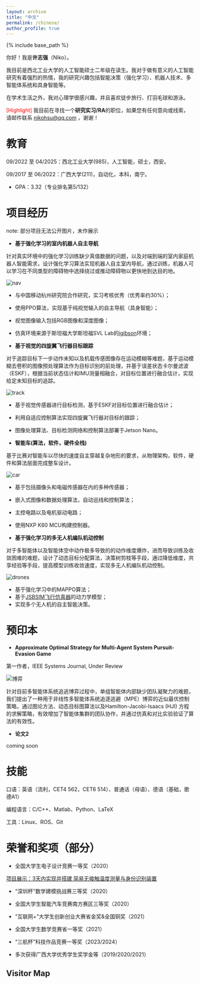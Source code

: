 ```yaml
---
layout: archive
title: "中文"
permalink: /chinese/
author_profile: true
---
```


{% include base_path %}

你好！我是**许志强**（Niko）。

我目前是西北工业大学的人工智能硕士二年级在读生。我对于做有意义的人工智能研究有着强烈的热情，我的研究兴趣包括智能决策（强化学习）、机器人技术、多智能体系统和具身智能等。

在学术生活之外，我对心理学很感兴趣，并且喜欢徒步旅行、打羽毛球和游泳。

<span style="color:red">[Highlight]</span> 我目前在寻找一个**研究实习/RA**的职位，如果您有任何意向或线索，请邮件联系 nikohsu@qq.com ，谢谢！

教育
======
09/2022 至 04/2025：西北工业大学(985)，人工智能，硕士，西安。

09/2017 至 06/2022：广西大学(211)，自动化，本科，南宁。

- GPA：3.32（专业排名第5/132）

项目经历
======
note: 部分项目无法公开图片，未作展示

- **基于强化学习的室内机器人自主导航**

针对真实环境中的强化学习训练缺少真值数据的问题，以及对端到端的室内家庭机器人智能需求，设计强化学习算法实现机器人自主室内导航，通过训练，机器人可以学习在不同类型的障碍物中选择绕过或推动障碍物以更快地到达目的地。

![nav](/Niko.github.io/images/PJ_navigation.gif)

- 与中国移动杭州研究院合作研究，实习考核优秀（优秀率约30%）；
- 使用PPO算法，实现基于纯视觉输入的自主导航（具身智能）；
- 视觉图像输入包括RGB图像和深度图像；
- 仿真环境来源于斯坦福大学斯坦福SVL Lab的[igibson](https://svl.stanford.edu/igibson/)环境；


- **基于视觉的四旋翼飞行器目标跟踪**

对于追踪目标下一步动作未知以及机载传感图像存在运动模糊等难题，基于运动模糊去卷积的图像预处理算法作为目标识别的前处理，并基于误差状态卡尔曼滤波（ESKF），根据当前状态估计和IMU测量相融合，对目标位置进行融合估计，实现给定未知目标的追踪。

![track](/Niko.github.io/images/PJ_uavtrack.gif)

- 基于视觉传感器进行目标检测，基于ESKF对目标位置进行融合估计；
- 利用自适应控制算法实现四旋翼飞行器对目标的跟踪；
- 图像处理算法、目标检测网络和控制算法部署于Jetson Nano。

- **智能车(算法，软件，硬件全栈)**

基于比赛对智能车以尽快的速度自主穿越复杂地形的要求，从物理架构，软件，硬件和算法层面完成整车设计。

![car](/Niko.github.io/images/PJ_nxpcar.gif)

- 基于包括摄像头和电磁传感器在内的多种传感器；
- 嵌入式图像和数据处理算法，自动巡线和控制算法；
- 主控电路以及电机驱动电路；
- 使用NXP K60 MCU构建控制器。

- **基于强化学习的多无人机编队机动控制**

对于多智能体以及智能体空中动作极多导致的的动作维度爆炸，进而导致训练及收敛困难的难题，设计了动态目标分配算法，决策树剪枝等手段，通过降低维度，共享经验等手段，提高模型训练收敛速度，实现多无人机编队机动控制。

![drones](/Niko.github.io/images/PJ_UAV2v2.gif)

- 基于强化学习中的MAPPO算法；
- 基于[JSBSIM飞行仿真器](https://jsbsim.sourceforge.net/)的动力学模型；
- 实现多个无人机的自主智能决策。

预印本
======
- **Approximate Optimal Strategy for Multi-Agent System Pursuit-Evasion Game**

第一作者，IEEE Systems Journal, Under Review

![博弈](/Niko.github.io/images/PA_PE-game.png)

针对目前多智能体系统追逃博弈过程中，单组智能体内部缺少团队凝聚力的难题，我们提出了一种用于非线性多智能体系统追逐逃避（MPE）博弈的近似最优控制策略，通过图论方法、动态目标图算法以及Hamilton-Jacobi-Isaacs (HJI) 方程的求解策略，有效增加了智能体集群的团队协作，并通过仿真和对比实验验证了算法的有效性。

- **论文2**

coming soon

技能
======
口语：英语（流利，CET4 562，CET6 514）、普通话（母语）、德语（基础，歌德A1）

编程语言：C/C++、Matlab、Python、LaTeX

工具：Linux、ROS、Git

荣誉和奖项（部分）
======
- 全国大学生电子设计竞赛一等奖（2020）

[项目展示：3天内实现并搭建 简易无接触温度测量与身份识别装置](https://www.bilibili.com/video/BV1ZK4y177U2)

- “深圳杯”数学建模挑战赛三等奖（2020）

- 全国大学生智能汽车竞赛南方赛区三等奖（2020）

- “互联网+”大学生创新创业大赛省金奖&全国铜奖（2021）

- 全国大学生数学竞赛省一等奖（2021）

- “三航杯”科技作品竞赛一等奖（2023/2024）

- 多次获得广西大学优秀学生奖学金等（2019/2020/2021）

Visitor Map
------

<script type="text/javascript" src="//rf.revolvermaps.com/0/0/6.js?i=54e0ojatafc&amp;m=7&amp;c=e63100&amp;cr1=ffffff&amp;f=arial&amp;l=0&amp;bv=90&amp;lx=-420&amp;ly=420&amp;hi=20&amp;he=7&amp;hc=a8ddff&amp;rs=80" async="async"></script>
